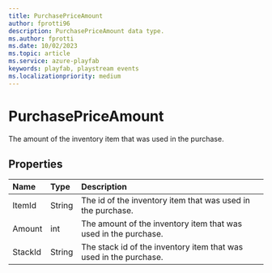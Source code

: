 ```yaml
---
title: PurchasePriceAmount
author: fprotti96
description: PurchasePriceAmount data type.
ms.author: fprotti
ms.date: 10/02/2023
ms.topic: article
ms.service: azure-playfab
keywords: playfab, playstream events
ms.localizationpriority: medium
---
```


# PurchasePriceAmount

The amount of the inventory item that was used in the purchase.

## Properties

|Name|Type|Description|
| :--------------------|:-------------------|:----------------------|
|ItemId|String|The id of the inventory item that was used in the purchase.|
|Amount|int|The amount of the inventory item that was used in the purchase.|
|StackId|String|The stack id of the inventory item that was used in the purchase.|

